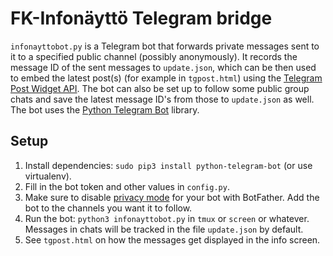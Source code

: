 # FK-Infonäyttö Telegram bridge

`infonayttobot.py` is a Telegram bot that forwards private messages sent to it to a specified public channel (possibly anonymously). It records the message ID of the sent messages to `update.json`, which can be then used to embed the latest post(s) (for example in `tgpost.html`) using the [Telegram Post Widget API](https://core.telegram.org/widgets/posts). The bot can also be set up to follow some public group chats and save the latest message ID's from those to `update.json` as well. The bot uses the [Python Telegram Bot](https://python-telegram-bot.org/) library.

## Setup

1. Install dependencies: `sudo pip3 install python-telegram-bot` (or use virtualenv).
1. Fill in the bot token and other values in `config.py`.
1. Make sure to disable [privacy mode](https://core.telegram.org/bots#privacy-mode) for your bot with BotFather. Add the bot to the channels you want it to follow.
1. Run the bot: `python3 infonayttobot.py` in `tmux` or `screen` or whatever. Messages in chats will be tracked in the file `update.json` by default.
1. See `tgpost.html` on how the messages get displayed in the info screen.
